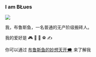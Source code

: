 ### I am BŁues

<img src="https://profile-counter.glitch.me/imblues/count.svg" />

我，布鲁斯鱼，一名普通的无产阶级搬砖人。

我的爱好是 🎮 🎤 🏸 ⚽️ ✍️

你可以通过 [布鲁斯鱼的妙想天开🗯](https://emergencyexit.xyz/) 来了解我
